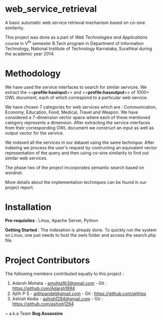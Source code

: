 web\_service\_retrieval
=====================

A basic automatic web service retrieval mechanism based on co-sine similarity.

This project was done as a part of _Web Technologies and Applications_ course in V<sup>th</sup> semester B.Tech program in Department of Information Technology, National Institute of Technology Karnataka, Surathkal during the academic year 2014.

Methodology
===========

We have used the service interfaces to search for similar services. We extract the &lt;&lt;__profile:hasinput__&gt;&gt; and &lt;&lt;__profile:hasoutput__&gt;&gt; of 1000+ OWL document, each of which correspond to a particular web service.

We have chosen 7 categories for web services which are : Communication, Economy, Education, Food, Medical, Travel and Weapon. We have considered a 7-dimension vector space where each of these mentioned category represents a dimension. After extracting the service interfaces from their corresponding OWL document we construct an input as well as output vector for the service.

We indexed all the services in our dataset using the same technique. After indexing we process the user's request by contructing an equivalent vector representation of the query and then using co-sine similarity to find out similar web services.

The phase two of the project incorporates semantic search based on wordnet.

More details about the implementation techniques can be found in our project report.

Installation
============

__Pre-requisites__ : Linux, Apache Server, Python

__Getting Started__ : The indexation is already done. To quickly run the system on Linux, one just needs to host the owls folder and access the search.php file.


Project Contributors
====================

The following members contributed equally to this project :

1. Adarsh Mohata - amohta163@gmail.com - Git : https://github.com/Adarsh1994
2. Ajith P S - ajithpandel@gmail.com - Git : https://github.com/ajithps
3. Ashish Kedia - ashish1294@gmail.com - Git : https://github.com/ashish1294

~ a.k.a Team **Bug Assassins**
